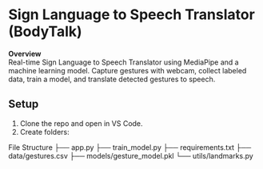 # Sign Language to Speech Translator (BodyTalk)

**Overview**  
Real-time Sign Language to Speech Translator using MediaPipe and a machine learning model. Capture gestures with webcam, collect labeled data, train a model, and translate detected gestures to speech.

## Setup
1. Clone the repo and open in VS Code.
2. Create folders:

File Structure
├── app.py
├── train_model.py
├── requirements.txt
├── data/gestures.csv
├── models/gesture_model.pkl
└── utils/landmarks.py
